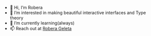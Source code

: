 - 👋 Hi, I’m Robera
- 👀 I’m interested in making beautiful interactive interfaces and Type theory 
- 🌱 I’m currently learning(always) 
- 📫 Reach out at [Robera Geleta](https://twitter.com/RoberaGeleta)

<!---
terminatorover/terminatorover is a ✨ special ✨ repository because its `README.md` (this file) appears on your GitHub profile.
You can click the Preview link to take a look at your changes.
--->
